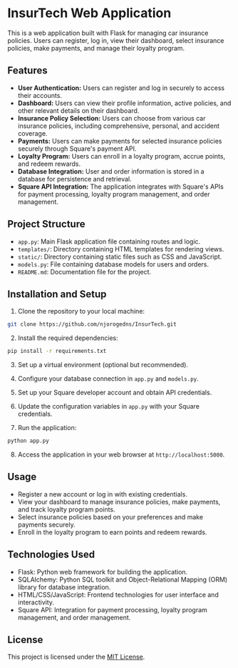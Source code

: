# InsurTech Web Application

This is a web application built with Flask for managing car insurance policies. Users can register, log in, view their dashboard, select insurance policies, make payments, and manage their loyalty program.

## Features

- **User Authentication:** Users can register and log in securely to access their accounts.
- **Dashboard:** Users can view their profile information, active policies, and other relevant details on their dashboard.
- **Insurance Policy Selection:** Users can choose from various car insurance policies, including comprehensive, personal, and accident coverage.
- **Payments:** Users can make payments for selected insurance policies securely through Square's payment API.
- **Loyalty Program:** Users can enroll in a loyalty program, accrue points, and redeem rewards.
- **Database Integration:** User and order information is stored in a database for persistence and retrieval.
- **Square API Integration:** The application integrates with Square's APIs for payment processing, loyalty program management, and order management.

## Project Structure

- `app.py`: Main Flask application file containing routes and logic.
- `templates/`: Directory containing HTML templates for rendering views.
- `static/`: Directory containing static files such as CSS and JavaScript.
- `models.py`: File containing database models for users and orders.
- `README.md`: Documentation file for the project.

## Installation and Setup

1. Clone the repository to your local machine:

```bash
git clone https://github.com/njorogedns/InsurTech.git
```

2. Install the required dependencies:

```bash
pip install -r requirements.txt
```

3. Set up a virtual environment (optional but recommended).

4. Configure your database connection in `app.py` and `models.py`.

5. Set up your Square developer account and obtain API credentials.

6. Update the configuration variables in `app.py` with your Square credentials.

7. Run the application:

```bash
python app.py
```

8. Access the application in your web browser at `http://localhost:5000`.

## Usage

- Register a new account or log in with existing credentials.
- View your dashboard to manage insurance policies, make payments, and track loyalty program points.
- Select insurance policies based on your preferences and make payments securely.
- Enroll in the loyalty program to earn points and redeem rewards.

## Technologies Used

- Flask: Python web framework for building the application.
- SQLAlchemy: Python SQL toolkit and Object-Relational Mapping (ORM) library for database integration.
- HTML/CSS/JavaScript: Frontend technologies for user interface and interactivity.
- Square API: Integration for payment processing, loyalty program management, and order management.

## License

This project is licensed under the [MIT License](LICENSE).
